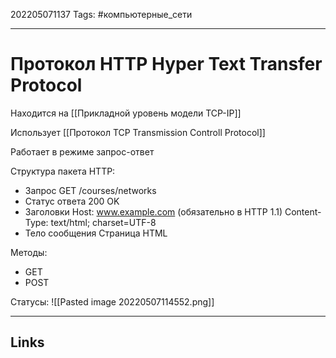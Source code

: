 202205071137
Tags: #компьютерные_сети

---

# Протокол HTTP Hyper Text Transfer Protocol
Находится на [[Прикладной уровень модели TCP-IP]]

Использует [[Протокол TCP Transmission Controll Protocol]]

Работает в режиме запрос-ответ 

Структура пакета HTTP:
- Запрос
	GET /courses/networks
- Статус ответа
	200 OK
- Заголовки
	Host: www.example.com (обязательно в HTTP 1.1)
	Content-Type: text/html; charset=UTF-8
- Тело сообщения
	Страница HTML
	
Методы:
- GET
- POST

Статусы:
![[Pasted image 20220507114552.png]]



---
## Links